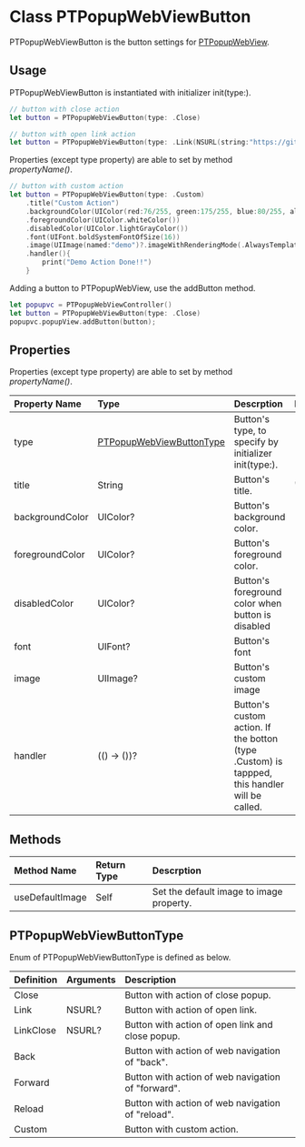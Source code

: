 # Class PTPopupWebViewButton
PTPopupWebViewButton is the button settings for [PTPopupWebView](#PTPopupWebView).

## Usage
PTPopupWebViewButton is instantiated with initializer init(type:).
```swift
// button with close action
let button = PTPopupWebViewButton(type: .Close)

// button with open link action
let button = PTPopupWebViewButton(type: .Link(NSURL(string:"https://github.com/")))
```

Properties (except type property) are able to set by method *propertyName()*.
```swift
// button with custom action
let button = PTPopupWebViewButton(type: .Custom)
    .title("Custom Action")
    .backgroundColor(UIColor(red:76/255, green:175/255, blue:80/255, alpha:1))
    .foregroundColor(UIColor.whiteColor())
    .disabledColor(UIColor.lightGrayColor())
    .font(UIFont.boldSystemFontOfSize(16))
    .image(UIImage(named:"demo")?.imageWithRenderingMode(.AlwaysTemplate))
    .handler(){
        print("Demo Action Done!!")
    }
```

Adding a button to PTPopupWebView, use the addButton method.
```swift
let popupvc = PTPopupWebViewController()
let button = PTPopupWebViewButton(type: .Close)
popupvc.popupView.addButton(button);
```

## Properties
Properties (except type property) are able to set by method *propertyName()*.

|Property Name|Type|Descrption|Default|
|:---|:---|:---|:---|
|type|[PTPopupWebViewButtonType](#PTPopupWebViewButtonType)|Button's type, to specify by initializer init(type:).||
|title|String|Button's title.|""|
|backgroundColor|UIColor?|Button's background color.||
|foregroundColor|UIColor?|Button's foreground color.||
|disabledColor|UIColor?|Button's foreground color when button is disabled||
|font|UIFont?|Button's font||
|image|UIImage?|Button's custom image||
|handler|(() -> ())?|Button's custom action. If the botton (type .Custom) is tappped, this handler will be called.||

## Methods
|Method Name|Return Type|Descrption|
|:---|:---|:---|
|useDefaultImage|Self|Set the default image to image property.|

<a name="PTPopupWebViewButtonType"></a>
## PTPopupWebViewButtonType
Enum of PTPopupWebViewButtonType is defined as below.

|Definition|Arguments|Description|
|:---|:---|:---|
|Close||Button with action of close popup.|
|Link|NSURL?|Button with action of open link.|
|LinkClose|NSURL?|Button with action of open link and close popup.|
|Back||Button with action of web navigation of "back".|
|Forward||Button with action of web navigation of "forward".|
|Reload||Button with action of web navigation of "reload".|
|Custom||Button with custom action.|

